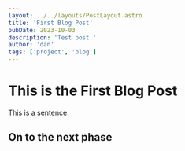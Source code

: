 ```yaml
---
layout: ../../layouts/PostLayout.astro
title: 'First Blog Post'
pubDate: 2023-10-03
description: 'Test post.'
author: 'dan'
tags: ['project', 'blog']
---
```


# This is the First Blog Post

This is a sentence.

## On to the next phase

